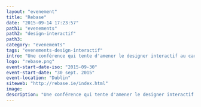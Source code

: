 ```yaml
---
layout: "evenement"
title: "Rebase"
date: "2015-09-14 17:23:57"
path1: "evenements"
path2: "design-interactif"
path3:
category: "evenements"
tags: "evenements-design-interactif"
intro: "Une conférence qui tente d'amener le designer interactif au carrefour des sciences, des arts et des technologies. Un événement dédié aux designers souhaitant élargir leurs horizons de réflexion et de pratiques."
logo: "rebase.png"
event-start-date-iso: "2015-09-30"
event-start-date: "30 sept. 2015"
event-location: "Dublin"
siteweb: "http://rebase.ie/index.html"
image:
description: "Une conférence qui tente d'amener le designer interactif au carrefour des sciences, des arts et des technologies."
---
```

